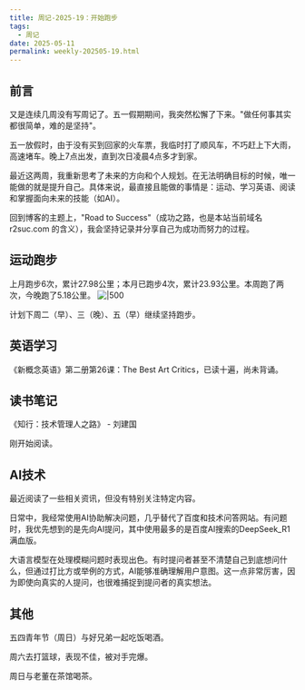 ```yaml
---
title: 周记-2025-19：开始跑步
tags:
  - 周记
date: 2025-05-11
permalink: weekly-202505-19.html
---
```

## 前言
又是连续几周没有写周记了。五一假期期间，我突然松懈了下来。"做任何事其实都很简单，难的是坚持"。

五一放假时，由于没有买到回家的火车票，我临时打了顺风车，不巧赶上下大雨，高速堵车。晚上7点出发，直到次日凌晨4点多才到家。

最近这两周，我重新思考了未来的方向和个人规划。在无法明确目标的时候，唯一能做的就是提升自己。具体来说，最直接且能做的事情是：运动、学习英语、阅读和掌握面向未来的技能（如AI）。

回到博客的主题上，"Road to Success"（成功之路，也是本站当前域名 r2suc.com 的含义），我会坚持记录并分享自己为成功而努力的过程。

## 运动跑步

上月跑步6次，累计27.98公里；本月已跑步4次，累计23.93公里。本周跑了两次，今晚跑了5.18公里。
![|500](https://s2.loli.net/2025/05/11/MIf1vYUuGWJKreL.png)

计划下周二（早）、三（晚）、五（早）继续坚持跑步。

## 英语学习

《新概念英语》第二册第26课：The Best Art Critics，已读十遍，尚未背诵。

## 读书笔记

《知行：技术管理人之路》 - 刘建国

刚开始阅读。

## AI技术

最近阅读了一些相关资讯，但没有特别关注特定内容。

日常中，我经常使用AI协助解决问题，几乎替代了百度和技术问答网站。有问题时，我优先想到的是先向AI提问，其中使用最多的是百度AI搜索的DeepSeek_R1满血版。

大语言模型在处理模糊问题时表现出色。有时提问者甚至不清楚自己到底想问什么，但通过打比方或举例的方式，AI能够准确理解用户意图。这一点非常厉害，因为即使向真实的人提问，也很难捕捉到提问者的真实想法。

## 其他

五四青年节（周日）与好兄弟一起吃饭喝酒。

周六去打篮球，表现不佳，被对手完爆。

周日与老董在茶馆喝茶。